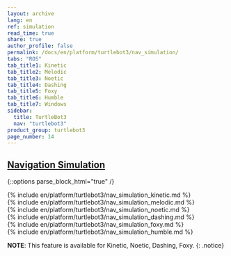 ```yaml
---
layout: archive
lang: en
ref: simulation
read_time: true
share: true
author_profile: false
permalink: /docs/en/platform/turtlebot3/nav_simulation/
tabs: "ROS"
tab_title1: Kinetic
tab_title2: Melodic
tab_title3: Noetic
tab_title4: Dashing
tab_title5: Foxy
tab_title6: Humble
tab_title7: Windows
sidebar:
  title: TurtleBot3
  nav: "turtlebot3"
product_group: turtlebot3
page_number: 14
---
```


<div style="counter-reset: h1 6"></div>
<div style="counter-reset: h2 2"></div>

<!--[dummy Header 1]>
  <h1 id="dummy">Simulation</h1>
  <h2 id="dummy">Navigation Simulation</h2>
  <p class="dummy_content">TurtleBot3 Navigation Package</p>
<![end dummy Header 1]-->

## [Navigation Simulation](#navigation-simulation)

{::options parse_block_html="true" /}

<section data-id="{{ page.tab_title1 }}" class="tab_contents">
{% include en/platform/turtlebot3/nav_simulation_kinetic.md %}
</section>

<section data-id="{{ page.tab_title2 }}" class="tab_contents">
{% include en/platform/turtlebot3/nav_simulation_melodic.md %}
</section>

<section data-id="{{ page.tab_title3 }}" class="tab_contents">
{% include en/platform/turtlebot3/nav_simulation_noetic.md %}
</section>

<section data-id="{{ page.tab_title4 }}" class="tab_contents">
{% include en/platform/turtlebot3/nav_simulation_dashing.md %}
</section>

<section data-id="{{ page.tab_title5 }}" class="tab_contents">
{% include en/platform/turtlebot3/nav_simulation_foxy.md %}
</section>

<section data-id="{{ page.tab_title6 }}" class="tab_contents">
{% include en/platform/turtlebot3/nav_simulation_humble.md %}
</section>

<section data-id="{{ page.tab_title7 }}" class="tab_contents">

**NOTE**: This feature is available for Kinetic, Noetic, Dashing, Foxy. 
{: .notice}

</section>
